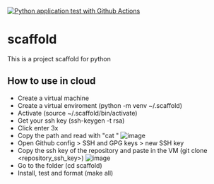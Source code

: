 [![Python application test with Github Actions](https://github.com/luccapinto/scaffold/actions/workflows/main.yml/badge.svg)](https://github.com/luccapinto/scaffold/actions/workflows/main.yml)

# scaffold
This is a project scaffold for python

## How to use in cloud
* Create a virtual machine
* Create a virtual enviroment (python -m venv ~/.scaffold)
* Activate (source ~/.scaffold/bin/activate)
* Get your ssh key (ssh-keygen -t rsa)
* Click enter 3x
* Copy the path and read with "cat <path>"
![image](https://github.com/luccapinto/scaffold/assets/78231371/5d46085f-d7f6-45b7-8b38-fb1460fd9ac4)
* Open Github config > SSH and GPG keys > new SSH key
* Copy the ssh key of the repository and paste in the VM (git clone <repository_ssh_key>)
![image](https://github.com/luccapinto/scaffold/assets/78231371/4b1efd7d-82d0-4133-8806-328089c3a4de)
* Go to the folder (cd scaffold)
* Install, test and format (make all)
